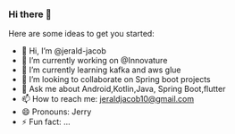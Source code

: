 ### Hi there 👋

<!--
**jerald-jacob/jerald-jacob** is a ✨ _special_ ✨ repository because its `README.md` (this file) appears on your GitHub profile.
-->
Here are some ideas to get you started:
- 👋 Hi, I’m @jerald-jacob
- 🔭 I’m currently working on @Innovature
- 🌱 I’m currently learning kafka and aws glue
- 👯 I’m looking to collaborate on Spring boot projects
- 💬 Ask me about Android,Kotlin,Java, Spring Boot,flutter
- 📫 How to reach me: jeraldjacob10@gmail.com
- 😄 Pronouns: Jerry
- ⚡ Fun fact: ...

